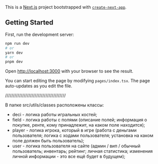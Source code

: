 This is a [Next.js](https://nextjs.org/) project bootstrapped with [`create-next-app`](https://github.com/vercel/next.js/tree/canary/packages/create-next-app).

## Getting Started

First, run the development server:

```bash
npm run dev
# or
yarn dev
# or
pnpm dev
```

Open [http://localhost:3000](http://localhost:3000) with your browser to see the result.

You can start editing the page by modifying `pages/index.tsx`. The page auto-updates as you edit the file.


///////////////////////////////////////

В папке src/utils/classes расположены классы:
- deci - логика работы игральных костей;
- field - логика работы с полями (описание полей; информация о покупке, ренте, кому принадлежит, на каком поле находится);
- player - логика игрока, который в игре (работа с деньгами пользователя; логика с ходами пользователя; установка на каком поле должен быть пользователь);
- user - логика пользователя на сайте (админ / вип / обычный пользователь; инвентарь; рейтинг; личная статистика; изменения личной информации - это все ещё будет в будущем);